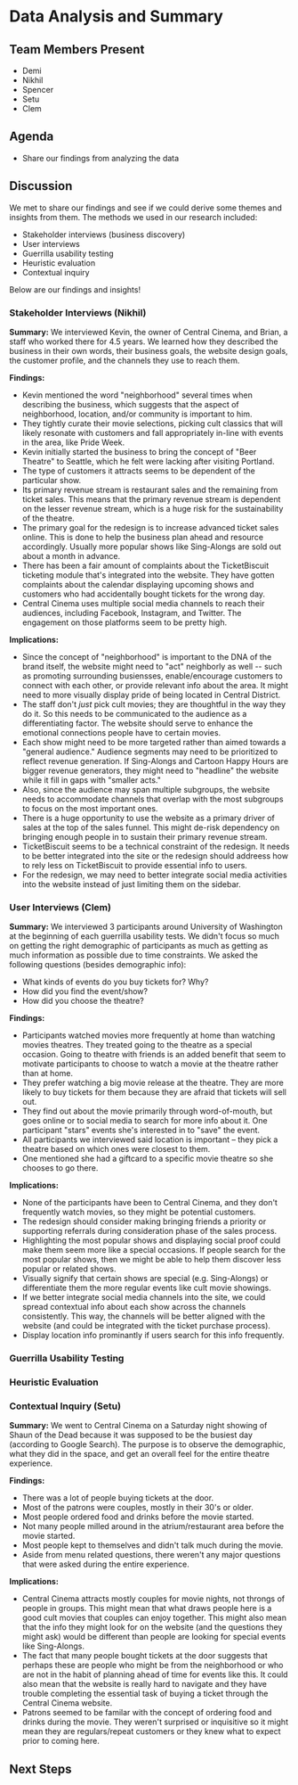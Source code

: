 # Data Analysis and Summary

## Team Members Present

- Demi
- Nikhil
- Spencer
- Setu
- Clem

## Agenda

- Share our findings from analyzing the data

## Discussion

We met to share our findings and see if we could derive some themes and insights from them. The methods we used in our research included:

- Stakeholder interviews (business discovery)
- User interviews
- Guerrilla usability testing
- Heuristic evaluation
- Contextual inquiry

Below are our findings and insights!

### Stakeholder Interviews (Nikhil)

**Summary:** We interviewed Kevin, the owner of Central Cinema, and Brian, a staff who worked there for 4.5 years. We learned how they described the business in their own words, their business goals, the website design goals, the customer profile, and the channels they use to reach them.

**Findings:**
- Kevin mentioned the word "neighborhood" several times when describing the business, which suggests that the aspect of neighborhood, location, and/or community is important to him.
- They tightly curate their movie selections, picking cult classics that will likely resonate with customers and fall appropriately in-line with events in the area, like Pride Week.
- Kevin initially started the business to bring the concept of "Beer Theatre" to Seattle, which he felt were lacking after visiting Portland.
- The type of customers it attracts seems to be dependent of the particular show.
- Its primary revenue stream is restaurant sales and the remaining from ticket sales. This means that the primary revenue stream is dependent on the lesser revenue stream, which is a huge risk for the sustainability of the theatre.
- The primary goal for the redesign is to increase advanced ticket sales online. This is done to help the business plan ahead and resource accordingly. Usually more popular shows like Sing-Alongs are sold out about a month in advance.
- There has been a fair amount of complaints about the TicketBiscuit ticketing module that's integrated into the website. They have gotten complaints about the calendar displaying upcoming shows and customers who had accidentally bought tickets for the wrong day.
- Central Cinema uses multiple social media channels to reach their audiences, including Facebook, Instagram, and Twitter. The engagement on those platforms seem to be pretty high.

**Implications:**
- Since the concept of "neighborhood" is important to the DNA of the brand itself, the website might need to "act" neighborly as well -- such as promoting surrounding busiensses, enable/encourage customers to connect with each other, or provide relevant info about the area. It might need to more visually display pride of being located in Central District.
- The staff don't *just* pick cult movies; they are thoughtful in the way they do it. So this needs to be communicated to the audience as a differentiating factor. The website should serve to enhance the emotional connections people have to certain movies.
- Each show might need to be more targeted rather than aimed towards a "general audience." Audience segments may need to be prioritized to reflect revenue generation. If Sing-Alongs and Cartoon Happy Hours are bigger revenue generators, they might need to "headline" the website while it fill in gaps with "smaller acts." 
- Also, since the audience may span multiple subgroups, the website needs to accommodate channels that overlap with the most subgroups to focus on the most important ones.
- There is a huge opportunity to use the website as a primary driver of sales at the top of the sales funnel. This might de-risk dependency on bringing enough people in to sustain their primary revenue stream.
- TicketBiscuit seems to be a technical constraint of the redesign. It needs to be better integrated into the site or the redesign should addreess how to rely less on TicketBiscuit to provide essential info to users.
- For the redesign, we may need to better integrate social media activities into the website instead of just limiting them on the sidebar.

### User Interviews (Clem)

**Summary:** We interviewed 3 participants around University of Washington at the beginning of each guerrilla usability tests. We didn't focus so much on getting the right demographic of participants as much as getting as much information as possible due to time constraints. We asked the following questions (besides demographic info):

- What kinds of events do you buy tickets for? Why?
- How did you find the event/show?
- How did you choose the theatre?

**Findings:**
- Participants watched movies more frequently at home than watching movies theatres. They treated going to the theatre as a special occasion. Going to theatre with friends is an added benefit that seem to motivate participants to choose to watch a movie at the theatre rather than at home.
- They prefer watching a big movie release at the theatre. They are more likely to buy tickets for them because they are afraid that tickets will sell out.
- They find out about the movie primarily through word-of-mouth, but goes online or to social media to search for more info about it. One participant "stars" events she's interested in to "save" the event.
- All participants we interviewed said location is important – they pick a theatre based on which ones were closest to them.
- One mentioned she had a giftcard to a specific movie theatre so she chooses to go there.

**Implications:**
- None of the participants have been to Central Cinema, and they don't frequently watch movies, so they might be potential customers.
- The redesign should consider making bringing friends a priority or supporting referrals during consideration phase of the sales process.
- Highlighting the most popular shows and displaying social proof could make them seem more like a special occasions. If people search for the most popular shows, then we might be able to help them discover less popular or related shows. 
- Visually signify that certain shows are special (e.g. Sing-Alongs) or differentiate them the more regular events like cult movie showings.
- If we better integrate social media channels into the site, we could spread contextual info about each show across the channels consistently. This way, the channels will be better aligned with the website (and could be integrated with the ticket purchase process).
- Display location info prominantly if users search for this info frequently.

### Guerrilla Usability Testing

### Heuristic Evaluation

### Contextual Inquiry (Setu)

**Summary:** We went to Central Cinema on a Saturday night showing of Shaun of the Dead because it was supposed to be the busiest day (according to Google Search). The purpose is to observe the demographic, what they did in the space, and get an overall feel for the entire theatre experience.

**Findings:**
- There was a lot of people buying tickets at the door.
- Most of the patrons were couples, mostly in their 30's or older.
- Most people ordered food and drinks before the movie started.
- Not many people milled around in the atrium/restaurant area before the movie started.
- Most people kept to themselves and didn't talk much during the movie.
- Aside from menu related questions, there weren't any major questions that were asked during the entire experience.

**Implications:**
- Central Cinema attracts mostly couples for movie nights, not throngs of people in groups. This might mean that what draws people here is a good cult movies that couples can enjoy together. This might also mean that the info they might look for on the website (and the questions they might ask) would be different than people are looking for special events like Sing-Alongs.
- The fact that many people bought tickets at the door suggests that perhaps these are people who might be from the neighborhood or who are not in the habit of planning ahead of time for events like this. It could also mean that the website is really hard to navigate and they have trouble completing the essential task of buying a ticket through the Central Cinema website.
- Patrons seemed to be familar with the concept of ordering food and drinks during the movie. They weren't surprised or inquisitive so it might mean they are regulars/repeat customers or they knew what to expect prior to coming here.

## Next Steps
